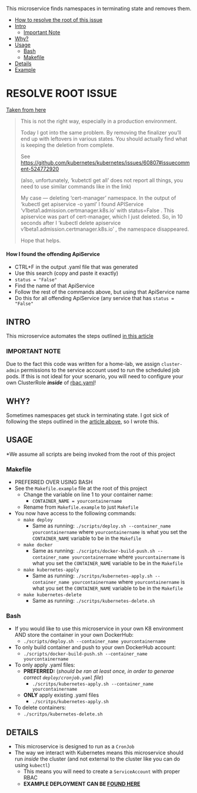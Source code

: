 This microservice finds namespaces in terminating state and removes them.

- [How to resolve the root of this issue](#resolve-root-issue)
- [Intro](#intro)
  - [Important Note](#important-note)
- [Why?](#why)
- [Usage](#usage)
  - [Bash](#bash)
  - [Makefile](#makefile)
- [Details](#details)
- [Example](/deploy)

# RESOLVE ROOT ISSUE

[Taken from here](https://medium.com/@cristi.posoiu/this-is-not-the-right-way-especially-in-a-production-environment-190ff670bc62)

>This is not the right way, especially in a production environment.
>
>Today I got into the same problem. By removing the finalizer you’ll end up with leftovers in various states. You should actually find what is keeping the deletion from complete.
>
>See https://github.com/kubernetes/kubernetes/issues/60807#issuecomment-524772920
>
>(also, unfortunately, ‘kubetctl get all’ does not report all things, you need to use similar commands like in the link)
>
>My case — deleting ‘cert-manager’ namespace. In the output of ‘kubectl get apiservice -o yaml’ I found APIService ‘v1beta1.admission.certmanager.k8s.io’ with status=False . This apiservice was part of cert-manager, which I just deleted. So, in 10 seconds after I ‘kubectl delete apiservice v1beta1.admission.certmanager.k8s.io’ , the namespace disappeared.
>
>Hope that helps.

#### How I found the offending ApiService

 - CTRL+F in the output .yaml file that was generated
  - Use this search (copy and paste it exactly)
   - `status = "False"`
 - Find the name of that ApiService
 - Follow the rest of the commands above, but using that ApiService name
 - Do this for all offending ApiService (any service that has `status = "False"`

## INTRO

This microservice automates the steps outlined [in this article](https://medium.com/@craignewtondev/how-to-fix-kubernetes-namespace-deleting-stuck-in-terminating-state-5ed75792647e)

### IMPORTANT NOTE

Due to the fact this code was written for a home-lab, we assign `cluster-admin` permissions to the service account used to run the scheduled job pods. If this is not ideal for your scenario, you will need to configure your own ClusterRole ***inside*** of [rbac.yaml](/deploy/rbac.yaml)!

## WHY?

Sometimes namespaces get stuck in terminating state.  I got sick of following the steps outlined in the [article above](#intro), so I wrote this.

## USAGE

*We assume all scripts are being invoked from the root of this project

### Makefile

 - PREFERRED OVER USING BASH
 - See the `Makefile.example` file at the root of this project
   - Change the variable on line 1 to your container name: 
     - `CONTAINER_NAME = yourcontainername`
   - Rename from `Makefile.example` to just `Makefile`
 - You now have access to the following commands:
   - `make deploy`
     - Same as running: `./scripts/deploy.sh --container_name yourcontainername` where `yourcontainername` is what you set the `CONTAINER_NAME` variable to be in the `Makefile`
   - `make docker`
     - Same as running: `./scripts/docker-build-push.sh --container_name yourcontainername` where `yourcontainername` is what you set the `CONTAINER_NAME` variable to be in the `Makefile`
   - `make kubernetes-apply`
     - Same as running: `./scritps/kubernetes-apply.sh --container_name yourcontainername` where `yourcontainername` is what you set the `CONTAINER_NAME` variable to be in the `Makefile`
   - `make kubernetes-delete`
     - Same as running: `./scritps/kubernetes-delete.sh`

### Bash

 - If you would like to use this microservice in your own K8 environment AND store the container in your own DockerHub:
   - `./scripts/deploy.sh --container_name yourcontainername`
 - To only build container and push to your own DockerHub account:
   - `./scripts/docker-build-push.sh --container_name yourcontainername`
 - To only apply .yaml files:
   - **PREFERRED:** (*should be ran at least once, in order to generae correct `deploy/cronjob.yaml` file*)
     - `./scritps/kubernetes-apply.sh --container_name yourcontainername`
   - **ONLY** apply existing .yaml files
     - `./scritps/kubernetes-apply.sh`
 - To delete containers:
   - `./scritps/kubernetes-delete.sh`

## DETAILS

 - This microservice is designed to run as a `CronJob`
 - The way we interact with Kubernetes means this microservice should run *inside* the cluster (and not external to the cluster like you can do using `kubectl`)
   - This means you will need to create a `ServiceAccount` with proper RBAC
   - **EXAMPLE DEPLOYMENT CAN BE [FOUND HERE](/deploy)**
